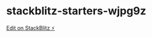 # stackblitz-starters-wjpg9z

[Edit on StackBlitz ⚡️](https://stackblitz.com/edit/stackblitz-starters-wjpg9z)
